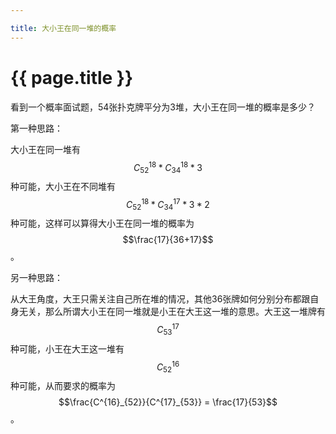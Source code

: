 ```yaml
---

title: 大小王在同一堆的概率
---
```


{{ page.title }}
===============

看到一个概率面试题，54张扑克牌平分为3堆，大小王在同一堆的概率是多少？

第一种思路：

大小王在同一堆有$$C^{18}_{52}*C^{18}_{34}*3$$种可能，大小王在不同堆有$$C^{18}_{52}*C^{17}_{34}*3*2$$种可能，这样可以算得大小王在同一堆的概率为$$\frac{17}{36+17}$$。

另一种思路：

从大王角度，大王只需关注自己所在堆的情况，其他36张牌如何分别分布都跟自身无关，那么所谓大小王在同一堆就是小王在大王这一堆的意思。大王这一堆牌有$$C^{17}_{53}$$种可能，小王在大王这一堆有$$C^{16}_{52}$$种可能，从而要求的概率为$$\frac{C^{16}_{52}}{C^{17}_{53}} = \frac{17}{53}$$。
